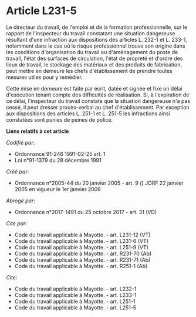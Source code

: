 # Article L231-5

Le directeur du travail, de l'emploi et de la formation professionnelle, sur le rapport de l'inspecteur du travail constatant
une situation dangereuse résultant d'une infraction aux dispositions des articles L. 232-1 et L. 233-1, notamment dans le cas
où le risque professionnel trouve son origine dans les conditions d'organisation du travail ou d'aménagement du poste de
travail, l'état des surfaces de circulation, l'état de propreté et d'ordre des lieux de travail, le stockage des matériaux et
des produits de fabrication, peut mettre en demeure les chefs d'établissement de prendre toutes mesures utiles pour y
remédier.

Cette mise en demeure est faite par écrit, datée et signée et fixe un délai d'exécution tenant compte des difficultés de
réalisation. Si, à l'expiration de ce délai, l'inspecteur du travail constate que la situation dangereuse n'a pas cessé, il
peut dresser procès-verbal au chef d'établissement. Par exception aux dispositions des articles L. 251-1 et L. 251-5 les
infractions ainsi constatées sont punies de peines de police.

**Liens relatifs à cet article**

_Codifié par_:

  - Ordonnance 91-246 1991-02-25 art. 1
  - Loi n°91-1379 du 28 décembre 1991

_Créé par_:

  - Ordonnance n°2005-44 du 20 janvier 2005 - art. 9 () JORF 22 janvier 2005 en vigueur le 1er janvier 2006

_Abrogé par_:

  - Ordonnance n°2017-1491 du 25 octobre 2017 - art. 31 (VD)

_Cité par_:

  - Code du travail applicable à Mayotte. - art. L231-12 (VT)
  - Code du travail applicable à Mayotte. - art. L231-6 (VT)
  - Code du travail applicable à Mayotte. - art. L251-9 (VT)
  - Code du travail applicable à Mayotte. - art. R231-70 (Ab)
  - Code du travail applicable à Mayotte. - art. R231-71 (Ab)
  - Code du travail applicable à Mayotte. - art. R251-1 (Ab)

_Cite_:

  - Code du travail applicable à Mayotte. - art. L232-1
  - Code du travail applicable à Mayotte. - art. L233-1
  - Code du travail applicable à Mayotte. - art. L251-1
  - Code du travail applicable à Mayotte. - art. L251-5

